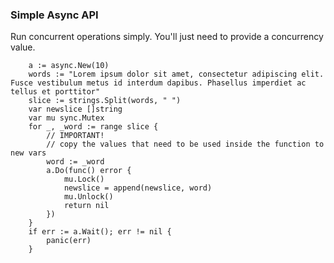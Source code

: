 ### Simple Async API

Run concurrent operations simply. You'll just need to provide a concurrency value.
```
	a := async.New(10)
	words := "Lorem ipsum dolor sit amet, consectetur adipiscing elit. Fusce vestibulum metus id interdum dapibus. Phasellus imperdiet ac tellus et porttitor"
	slice := strings.Split(words, " ")
	var newslice []string
	var mu sync.Mutex
	for _, _word := range slice {
		// IMPORTANT!
		// copy the values that need to be used inside the function to new vars
		word := _word
		a.Do(func() error {
			mu.Lock()
			newslice = append(newslice, word)
			mu.Unlock()
			return nil
		})
	}
	if err := a.Wait(); err != nil {
		panic(err)
	}
```
